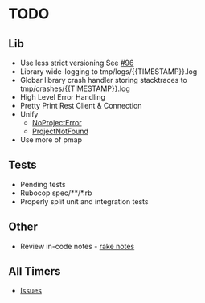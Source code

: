 # TODO

## Lib

- Use less strict versioning See [#96](https://github.com/gooddata/gooddata-ruby/pull/196)
- Library wide-logging to tmp/logs/{{TIMESTAMP}}.log
- Globar library crash handler storing stacktraces to tmp/crashes/{{TIMESTAMP}}.log
- High Level Error Handling
- Pretty Print Rest Client & Connection
- Unify
  - [NoProjectError](https://github.com/gooddata/gooddata-ruby/blob/master/lib/gooddata/exceptions/no_project_error.rb)
  - [ProjectNotFound](https://github.com/gooddata/gooddata-ruby/blob/master/lib/gooddata/exceptions/project_not_found.rb)
- Use more of pmap

## Tests

- Pending tests
- Rubocop spec/**/*.rb
- Properly split unit and integration tests

## Other

- Review in-code notes - [rake notes](https://gist.github.com/korczis/a127456afdda3df4e3a6)

## All Timers

- [Issues](https://github.com/gooddata/gooddata-ruby/issues)
